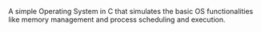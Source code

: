 A simple Operating System in C that simulates the basic OS functionalities like memory management and process scheduling and execution. 
